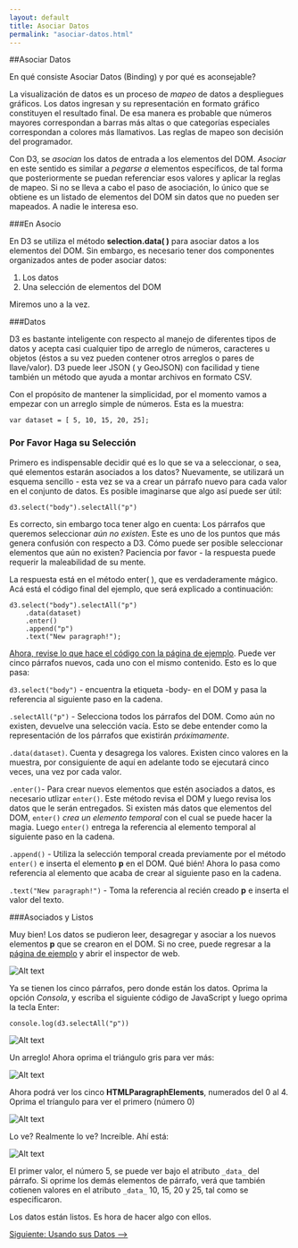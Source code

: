 ```yaml
---
layout: default
title: Asociar Datos
permalink: "asociar-datos.html"
---
```

##Asociar Datos

En qué consiste Asociar Datos (Binding) y por qué es aconsejable?

La visualización de datos es un proceso de *mapeo* de datos a despliegues gráficos. Los datos ingresan y su representación en formato gráfico constituyen el resultado final. De esa manera es probable que números mayores correspondan a barras más altas o que categorías especiales correspondan a colores más llamativos. Las reglas de mapeo son decisión del programador.

Con D3, se *asocian* los datos de entrada a los elementos del DOM. *Asociar* en este sentido es similar a *pegarse a* elementos específicos, de tal forma que posteriormente se puedan referenciar esos valores y aplicar la reglas de mapeo. Si no se lleva a cabo el paso de asociación, lo único que se obtiene es un listado de elementos del DOM sin datos que no pueden ser mapeados. A nadie le interesa eso.

###En Asocio

En D3 se utiliza el método **selection.data( )** para asociar datos a los elementos del DOM. Sin embargo, es necesario tener dos componentes organizados antes de poder asociar datos:

1. Los datos
2. Una selección de elementos del DOM

Miremos uno a la vez.

###Datos

D3 es bastante inteligente con respecto al manejo de diferentes tipos de datos y acepta casi cualquier tipo de arreglo de números, caracteres u objetos (éstos a su vez pueden contener otros arreglos o pares de llave/valor). D3 puede leer JSON ( y GeoJSON) con facilidad y tiene también un método que ayuda a montar archivos en formato CSV.

Con el propósito de mantener la simplicidad, por el momento vamos a empezar con un arreglo simple de números. Esta es la muestra:

	var dataset = [ 5, 10, 15, 20, 25];

### Por Favor Haga su Selección

Primero es indispensable decidir qué es lo que se va a seleccionar, o sea, qué elementos estarán asociados a los datos? Nuevamente, se utilizará un esquema sencillo - esta vez se va a crear un párrafo nuevo para cada valor en el conjunto de datos. Es posible imaginarse que algo así puede ser útil:

	d3.select("body").selectAll("p")

Es correcto, sin embargo toca tener algo en cuenta: Los párrafos que queremos seleccionar *aún no existen*.  Este es uno de los puntos que más genera confusión con respecto a D3. Cómo puede ser posible seleccionar elementos que aún no existen? Paciencia por favor - la respuesta puede requerir la maleabilidad de su mente.

La respuesta está en el método enter( ), que es verdaderamente mágico. Acá está el código final del ejemplo, que será explicado a continuación:

	d3.select("body").selectAll("p")
    	.data(dataset)
    	.enter()
    	.append("p")
    	.text("New paragraph!");

[Ahora, revise lo que hace el código con la página de ejemplo](http://alignedleft.com/content/03-tutorials/01-d3/60-binding-data/index.html). Puede ver cinco párrafos nuevos, cada uno con el mismo contenido. Esto es lo que pasa:

`d3.select("body")` - encuentra la etiqueta -body- en el DOM y pasa la referencia al siguiente paso en la cadena.

`.selectAll("p")` - Selecciona todos los párrafos del DOM. Como aún no existen, devuelve una selección vacía. Esto se debe entender como la representación de los párrafos que existirán *próximamente*.

`.data(dataset)`. Cuenta y desagrega los valores. Existen cinco valores en la muestra, por consiguiente de aquí en adelante todo se ejecutará cinco veces, una vez por cada valor.

`.enter()`- Para crear nuevos elementos que estén asociados a datos, es necesario utlizar `enter()`. Este método revisa el DOM y luego revisa los datos que le serán entregados. Si existen más datos que elementos del DOM, `enter()`  *crea un elemento temporal* con el cual se puede hacer la magia. Luego `enter()` entrega la referencia al elemento temporal al siguiente paso en la cadena.

`.append()` - Utiliza la selección temporal creada previamente por el método `enter()` e inserta el elemento **p** en el DOM. Qué bién! Ahora lo pasa como referencia al elemento que acaba de crear al siguiente paso en la cadena.

`.text("New paragraph!")` - Toma la referencia al recién creado **p** e inserta el valor del texto.

###Asociados y Listos

Muy bien! Los datos se pudieron leer, desagregar y asociar a los nuevos elementos **p** que se crearon en el DOM. Si no cree, puede regresar a la [página de ejemplo](http://alignedleft.com/content/03-tutorials/01-d3/60-binding-data/index.html) y abrir el inspector de web.

![Alt text]({{site.url}}/images/cinco-parrafos.png)

Ya se tienen los cinco párrafos, pero donde están los datos. Oprima la opción *Consola*, y escriba el siguiente código de JavaScript y luego oprima la tecla Enter:

	console.log(d3.selectAll("p"))

![Alt text]({{site.url}}/images/array.png)

Un arreglo! Ahora oprima el triángulo gris para ver más:

![Alt text]({{site.url}}/images/p-element.png)

Ahora podrá ver los cinco **HTMLParagraphElements**, numerados del 0 al 4. Oprima el tríangulo para ver el primero (número 0)

![Alt text]({{site.url}}/images/nodemap.png)

Lo ve? Realmente lo ve? Increíble. Ahí está:

![Alt text]({{site.url}}/images/data-highlight.png)

El primer valor, el número 5, se puede ver bajo el atributo `_data_` del párrafo. Si oprime los demás elementos de párrafo, verá que también cotienen valores en el atributo `_data_` 10, 15, 20 y 25, tal como se especificaron.

Los datos están listos. Es hora de hacer algo con ellos.


[Siguiente: Usando sus Datos -->]({{site.url}}/datos-propios.html)